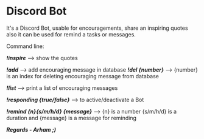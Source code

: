 # Discord Bot
It's a Discord Bot, usable for encouragements, share an inspiring quotes also it can be used for remind a tasks or messages.

Command line:

***!inspire*** --> show the quotes

***!add*** --> add encouraging message in database
***!del {number}*** --> {number} is an index for deleting encouraging message from database

***!list*** --> print a list of encouraging messages

***!responding {true/false}*** --> to active/deactivate a Bot

***!remind {n}{s/m/h/d} {message}*** --> {n} is a number {s/m/h/d} is a duration and {message} is a message for reminding

***Regards - Arham ;)***